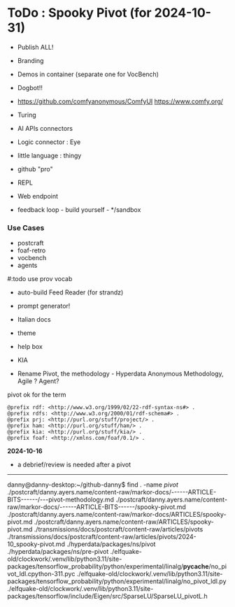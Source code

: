 # ToDo : Spooky Pivot (for 2024-10-31)

* Publish ALL!

* Branding

* Demos in container (separate one for VocBench)

* Dogbot!!

* https://github.com/comfyanonymous/ComfyUI
https://www.comfy.org/

* Turing
* AI APIs connectors
* Logic connector : Eye
* little language : thingy
* github "pro"

* REPL
* Web endpoint
* feedback loop - build yourself - */sandbox

### Use Cases
* postcraft
* foaf-retro
* vocbench
* agents

#:todo use prov vocab

* auto-build Feed Reader (for strandz)

* prompt generator!

* Italian docs
* theme
* help box

* KIA
* Rename Pivot, the methodology - Hyperdata Anonymous Methodology, Agile ? Agent?


pivot ok for the term

```turtle
@prefix rdf: <http://www.w3.org/1999/02/22-rdf-syntax-ns#> .
@prefix rdfs: <http://www.w3.org/2000/01/rdf-schema#> .
@prefix prj: <http://purl.org/stuff/project/> .
@prefix ham: <http://purl.org/stuff/ham/> .
@prefix kia: <http://purl.org/stuff/kia/> .
@prefix foaf: <http://xmlns.com/foaf/0.1/> .
```

**2024-10-16**

* a debrief/review is needed after a pivot

---

danny@danny-desktop:~/github-danny$ find . -name _pivot_
./postcraft/danny.ayers.name/content-raw/markor-docs/------ARTICLE-BITS------/---pivot-methodology.md
./postcraft/danny.ayers.name/content-raw/markor-docs/------ARTICLE-BITS------/spooky-pivot.md
./postcraft/danny.ayers.name/content-raw/markor-docs/ARTICLES/spooky-pivot.md
./postcraft/danny.ayers.name/content-raw/ARTICLES/spooky-pivot.md
./transmissions/docs/postcraft/content-raw/articles/pivots
./transmissions/docs/postcraft/content-raw/articles/pivots/2024-10_spooky-pivot.md
./hyperdata/packages/ns/pivot
./hyperdata/packages/ns/pre-pivot
./elfquake-old/clockwork/.venv/lib/python3.11/site-packages/tensorflow_probability/python/experimental/linalg/**pycache**/no_pivot_ldl.cpython-311.pyc
./elfquake-old/clockwork/.venv/lib/python3.11/site-packages/tensorflow_probability/python/experimental/linalg/no_pivot_ldl.py
./elfquake-old/clockwork/.venv/lib/python3.11/site-packages/tensorflow/include/Eigen/src/SparseLU/SparseLU_pivotL.h
